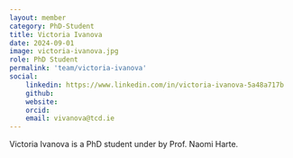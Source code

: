 ```yaml
---
layout: member
category: PhD-Student
title: Victoria Ivanova
date: 2024-09-01
image: victoria-ivanova.jpg
role: PhD Student
permalink: 'team/victoria-ivanova'
social:
    linkedin: https://www.linkedin.com/in/victoria-ivanova-5a48a717b
    github: 
    website:
    orcid: 
    email: vivanova@tcd.ie
---
```


Victoria Ivanova is a PhD student under  by Prof. Naomi Harte.
